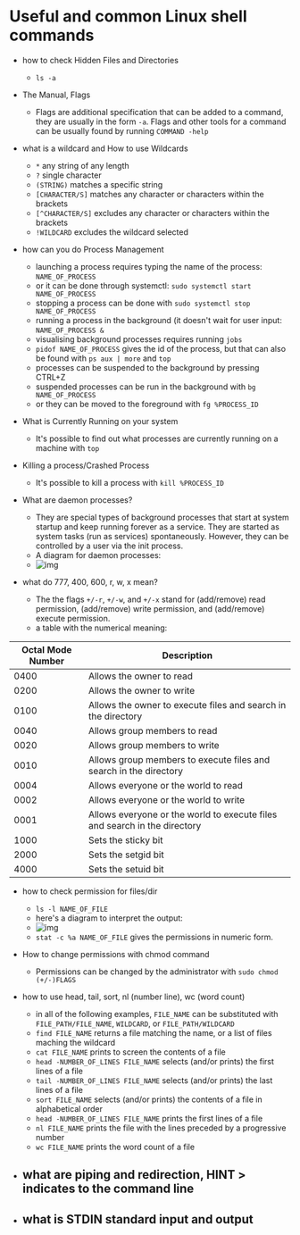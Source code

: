 # Useful and common Linux shell commands

- how to check Hidden Files and Directories
	- `ls -a`

- The Manual, Flags
	- Flags are additional specification that can be added to a command, they are usually in the form `-a`. Flags and other tools for a command can be usually found by running `COMMAND -help`

- what is a wildcard and How to use Wildcards
	- `*` any string of any length
	- `?` single character
	- `(STRING)` matches a specific string
	- `[CHARACTER/S]` matches any character or characters within the brackets
	- `[^CHARACTER/S]` excludes any character or characters within the brackets
	- `!WILDCARD` excludes the wildcard selected

- how can you do Process Management
	- launching a process requires typing the name of the process: `NAME_OF_PROCESS`
	- or it can be done through systemctl: `sudo systemctl start NAME_OF_PROCESS`
	- stopping a process can be done with `sudo systemctl stop NAME_OF_PROCESS`
	- running a process in the background (it doesn't wait for user input: `NAME_OF_PROCESS &`
	- visualising background processes requires running `jobs`
	- `pidof NAME_OF_PROCESS` gives the id of the process, but that can also be found with `ps aux | more` and `top` 
	- processes can be suspended to the background by pressing CTRL+Z
	- suspended processes can be run in the background with `bg NAME_OF_PROCESS`
	- or they can be moved to the foreground with `fg %PROCESS_ID`

- What is Currently Running on your system
	- It's possible to find out what processes are currently running on a machine with `top`

- Killing a process/Crashed Process
	- It's possible to kill a process with `kill %PROCESS_ID`
	
- What are daemon processes?
	- They are special types of background processes that start at system startup and keep running forever as a service. They are started as system tasks (run as services) spontaneously. However, they can be controlled by a user via the init process.
	- A diagram for daemon processes:
	- ![img](https://www.tecmint.com/wp-content/uploads/2017/03/ProcessState.png)
	
- what do 777, 400, 600, r, w, x mean?
	- The the flags `+/-r`, `+/-w`, and `+/-x` stand for (add/remove) read permission, (add/remove) write permission, and (add/remove) execute permission.
	- a table with the numerical meaning:
	
| Octal Mode Number	 | Description											 |
| ----- 			 | ------												 |
| 0400				 | Allows the owner to read											 |
| 0200				 | Allows the owner to write											 |
| 0100				 | Allows the owner to execute files and search in the directory		 |
| 0040				 | Allows group members to read										 |
| 0020				 | Allows group members to write										 |
| 0010				 | Allows group members to execute files and search in the directory	 |
| 0004				 | Allows everyone or the world to read								 |
| 0002				 | Allows everyone or the world to write								 |
| 0001				 | Allows everyone or the world to execute files and search in the directory |
| 1000				 | Sets the sticky bit												 |
| 2000				 | Sets the setgid bit												 |
| 4000				 | Sets the setuid bit												 |

- how to check permission for files/dir
	- `ls -l NAME_OF_FILE`
	- here's a diagram to interpret the output:
	- ![img](https://i.imgur.com/enB6IAY.jpg)
	- `stat -c %a NAME_OF_FILE` gives the permissions in numeric form.

- How to change permissions with chmod command
	- Permissions can be changed by the administrator with `sudo chmod (+/-)FLAGS`

- how to use head, tail, sort, nl (number line), wc (word count)
	- in all of the following examples, `FILE_NAME` can be substituted with `FILE_PATH/FILE_NAME`, `WILDCARD`, or `FILE_PATH/WILDCARD`
	- `find FILE_NAME` returns a file matching the name, or a list of files maching the wildcard
	- `cat FILE_NAME` prints to screen the contents of a file
	- `head -NUMBER_OF_LINES FILE_NAME` selects (and/or prints) the first lines of a file
	- `tail -NUMBER_OF_LINES FILE_NAME` selects (and/or prints) the last lines of a file
	- `sort FILE_NAME` selects (and/or prints) the contents of a file in alphabetical order
	- `head -NUMBER_OF_LINES FILE_NAME` prints the first lines of a file
	- `nl FILE_NAME` prints the file with the lines preceded by a progressive number
	- `wc FILE_NAME` prints the word count of a file

- what are piping and redirection, HINT > indicates to the command line
	- 

- what is STDIN standard input and output
	-


